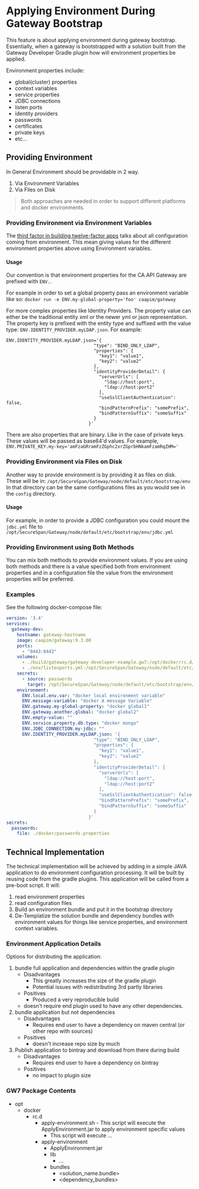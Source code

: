 # Applying Environment During Gateway Bootstrap

This feature is about applying environment during gateway bootstrap.
Essentially, when a gateway is bootstrapped with a solution built from the Gateway Developer Gradle plugin how will environment properties be applied.

Environment properties include:
* global(cluster) properties
* context variables
* service properties
* JDBC connections
* listen ports
* identity providers
* passwords
* certificates
* private keys
* etc...

## Providing Environment
In General Environment should be providable in 2 way.

1. Via Environment Variables
2. Via Files on Disk
> Both approaches are needed in order to support different platforms and docker environments.

### Providing Environment via Environment Variables
The [third factor in building twelve-factor apps](https://12factor.net/config) talks about all configuration coming from environment.
This mean giving values for the different environment properties above using Environment variables. 

#### Usage
Our convention is that environment properties for the CA API Gateway are prefixed with `ENV.`. 

For example in order to set a global property pass an environment variable like so: `docker run -e ENV.my-global-property='foo' caapim/gateway`

For more complex properties like Identity Providers. The property value can either be the traditional entity xml or the newer yml or json representation. The property key is prefixed with the entity type and suffixed with the value type: `ENV.IDENTITY_PROVIDER.myLDAP.json`. For example:
```
ENV.IDENTITY_PROVIDER.myLDAP.json='{
                                 "type": "BIND_ONLY_LDAP",
                                 "properties": {
                                   "key1": "value1",
                                   "key2": "value2"
                                 },
                                 "identityProviderDetail": {
                                   "serverUrls": [
                                     "ldap://host:port",
                                     "ldap://host:port2"
                                   ],
                                   "useSslClientAuthentication": false,
                                   "bindPatternPrefix": "somePrefix",
                                   "bindPatternSuffix": "someSuffix"
                                 }
                               }'
```

There are also properties that are binary. Like in the case of private keys. These values will be passed as base64'd values. For example,
`ENV.PRIVATE_KEY.my-key='amFzaGRramFzZGphc2xrZGprbHNkamFzamRqZHM='`

### Providing Environment via Files on Disk
Another way to provide environment is by providing it as files on disk. These will be in:
`/opt/SecureSpan/Gateway/node/default/etc/bootstrap/env`
In that directory can be the same configurations files as you would see in the `config` directory.

#### Usage
For example, in order to provide a JDBC configuration you could mount the `jdbc.yml` file to `/opt/SecureSpan/Gateway/node/default/etc/bootstrap/env/jdbc.yml`

### Providing Environment using Both Methods
You can mix both methods to provide environment values. If you are using both methods and there is a value specified both from environment properties and in a configuration file the value from the environment properties will be preferred.

### Examples
See the following docker-compose file:
```yaml
version: '3.4'
services:
  gateway-dev:
    hostname: gateway-hostname
    image: caapim/gateway:9.3.00
    ports:
      - "8443:8443"
    volumes:
      - ./build/gateway/gateway-developer-example.gw7:/opt/docker/rc.d/gateway-developer-example.gw7
      - ./env/listenports.yml:/opt/SecureSpan/Gateway/node/default/etc/bootstrap/env/listenports.yml
    secrets:
      - source: passwords
        target: /opt/SecureSpan/Gateway/node/default/etc/bootstrap/env/passwords.properties
    environment:
      ENV.local.env.var: "docker local environment variable"
      ENV.message-variable: "docker A message Variable"
      ENV.gateway.my-global-property: "docker global1"
      ENV.gateway.another.global: "docker global2"
      ENV.empty-value: ""
      ENV.service.property.db.type: "docker mongo"
      ENV.JDBC_CONNECTION.my-jdbc: ""
      ENV.IDENTITY_PROVIDER.myLDAP.json: '{
                                 "type": "BIND_ONLY_LDAP",
                                 "properties": {
                                   "key1": "value1",
                                   "key2": "value2"
                                 },
                                 "identityProviderDetail": {
                                   "serverUrls": [
                                     "ldap://host:port",
                                     "ldap://host:port2"
                                   ],
                                   "useSslClientAuthentication": false,
                                   "bindPatternPrefix": "somePrefix",
                                   "bindPatternSuffix": "someSuffix"
                                 }
                               }'
secrets:
  passwords:
    file: ./docker/passwords.properties
```

## Technical Implementation
The technical implementation will be achieved by adding in a simple JAVA application to do environment configuration processing. It will be built by reusing code from the gradle plugins.
This application will be called from a pre-boot script. It will:

1. read environment properties
2. read configuration files
3. Build an environment bundle and put it in the bootstrap directory
4. De-Templatize the solution bundle and dependency bundles with environment values for things like service properties, and environment context variables.

### Environment Application Details

Options for distributing the application:
1. bundle full application and dependencies within the gradle plugin
   * Disadvantages
     * This greatly increases the size of the gradle plugin
     * Potential issues with redistributing 3rd partly libraries
   * Positives
     * Produced a very reproducible build
    * doesn't require end plugin used to have any other dependencies.
2. bundle application but not dependencies
   * Disadvantages
     * Requires end user to have a dependency on maven central (or other repo with sources)
   * Positives
     * doesn't increase repo size by much
3. Publish application to bintray and download from there during build
   * Disadvantages
     * Requires end user to have a dependency on bintray
   * Positives
     * no impact to plugin size

### GW7 Package Contents
* opt
  * docker
    * rc.d
      * apply-environment.sh - This script will execute the ApplyEnvironment.jar to apply environment specific values
        * This script will execute ...
      * apply-environment
        * ApplyEnvironment.jar
        * lib
          * ...  
        * bundles
          * <solution_name.bundle>
          * <dependency_bundles>
 
 